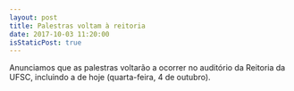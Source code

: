 ```yaml
---
layout: post
title: Palestras voltam à reitoria
date: 2017-10-03 11:20:00
isStaticPost: true
---
```


Anunciamos que as palestras voltarão a ocorrer no auditório da Reitoria da
UFSC, incluindo a de hoje (quarta-feira, 4 de outubro).
